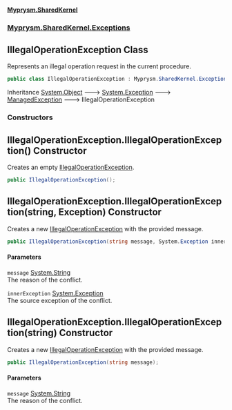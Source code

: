 #### [Myprysm.SharedKernel](index.md 'index')
### [Myprysm.SharedKernel.Exceptions](index.md#Myprysm_SharedKernel_Exceptions 'Myprysm.SharedKernel.Exceptions')
## IllegalOperationException Class
Represents an illegal operation request in the current procedure.   
```csharp
public class IllegalOperationException : Myprysm.SharedKernel.Exceptions.ManagedException
```

Inheritance [System.Object](https://docs.microsoft.com/en-us/dotnet/api/System.Object 'System.Object') &#129106; [System.Exception](https://docs.microsoft.com/en-us/dotnet/api/System.Exception 'System.Exception') &#129106; [ManagedException](Myprysm_SharedKernel_Exceptions_ManagedException.md 'Myprysm.SharedKernel.Exceptions.ManagedException') &#129106; IllegalOperationException  
### Constructors
<a name='Myprysm_SharedKernel_Exceptions_IllegalOperationException_IllegalOperationException()'></a>
## IllegalOperationException.IllegalOperationException() Constructor
Creates an empty [IllegalOperationException](Myprysm_SharedKernel_Exceptions_IllegalOperationException.md 'Myprysm.SharedKernel.Exceptions.IllegalOperationException').  
```csharp
public IllegalOperationException();
```
  
<a name='Myprysm_SharedKernel_Exceptions_IllegalOperationException_IllegalOperationException(string_System_Exception)'></a>
## IllegalOperationException.IllegalOperationException(string, Exception) Constructor
Creates a new [IllegalOperationException](Myprysm_SharedKernel_Exceptions_IllegalOperationException.md 'Myprysm.SharedKernel.Exceptions.IllegalOperationException') with the provided message.  
```csharp
public IllegalOperationException(string message, System.Exception innerException);
```
#### Parameters
<a name='Myprysm_SharedKernel_Exceptions_IllegalOperationException_IllegalOperationException(string_System_Exception)_message'></a>
`message` [System.String](https://docs.microsoft.com/en-us/dotnet/api/System.String 'System.String')  
The reason of the conflict.
  
<a name='Myprysm_SharedKernel_Exceptions_IllegalOperationException_IllegalOperationException(string_System_Exception)_innerException'></a>
`innerException` [System.Exception](https://docs.microsoft.com/en-us/dotnet/api/System.Exception 'System.Exception')  
The source exception of the conflict.
  
  
<a name='Myprysm_SharedKernel_Exceptions_IllegalOperationException_IllegalOperationException(string)'></a>
## IllegalOperationException.IllegalOperationException(string) Constructor
Creates a new [IllegalOperationException](Myprysm_SharedKernel_Exceptions_IllegalOperationException.md 'Myprysm.SharedKernel.Exceptions.IllegalOperationException') with the provided message.  
```csharp
public IllegalOperationException(string message);
```
#### Parameters
<a name='Myprysm_SharedKernel_Exceptions_IllegalOperationException_IllegalOperationException(string)_message'></a>
`message` [System.String](https://docs.microsoft.com/en-us/dotnet/api/System.String 'System.String')  
The reason of the conflict.
  
  

